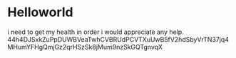 # Helloworld


i need to get my health in order i would appreciate any help. 
 44h4DJSxkZuPpDUWBVeaTwhCVBRUdPCVTXuUwB5fV2hdSbyVrTN37jq4MHumYFHgQmjGz2qrHSzSk8jMum9nzSkGQTgnvqX